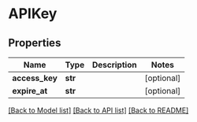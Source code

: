 # APIKey

## Properties
Name | Type | Description | Notes
------------ | ------------- | ------------- | -------------
**access_key** | **str** |  | [optional] 
**expire_at** | **str** |  | [optional] 

[[Back to Model list]](../README.md#documentation-for-models) [[Back to API list]](../README.md#documentation-for-api-endpoints) [[Back to README]](../README.md)


